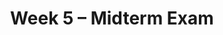 ---
    title: Week 5 – Midterm Exam 
    weekNumber: 5

    days:
      - date: 2023-10-30
        events: 
          "**EXAM**{: .label .label-exam } **Midterm Exam** (in class)":

      - date: 2023-11-1
        events:
          "**LEC 14**{: .label .label-lecture } Distribution and Sampling":
            "[CIT 10.0-10.4](https://inferentialthinking.com/chapters/10/Sampling_and_Empirical_Distributions.html)"


          "**DIS 5**{: .label .label-disc } Probability and Simulation":    
      - date: 2023-11-3
        events:
          "**LEC 15**{: .label .label-lecture } Bootstrapping and Percentile":
            "[CIT 11.0-11.1](https://inferentialthinking.com/chapters/11/Testing_Hypotheses.html)"
      
      - date: 2023-11-4
        events:
          "**PROJ**{: .label .label-proj } Midterm Project Due":
---